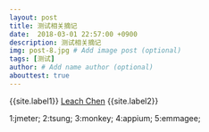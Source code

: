 ```yaml
---
layout: post
title: 测试相关摘记
date:  2018-03-01 22:57:00 +0900  
description: 测试相关摘记
img: post-8.jpg # Add image post (optional)
tags: [测试]
author: # Add name author (optional)
abouttest: true
---
```


{{site.label1}} <a href="https://www.leachchen.com/" target="\_blank">Leach Chen</a> {{site.label2}}

1:jmeter;
2:tsung;
3:monkey;
4:appium;
5:emmagee;
